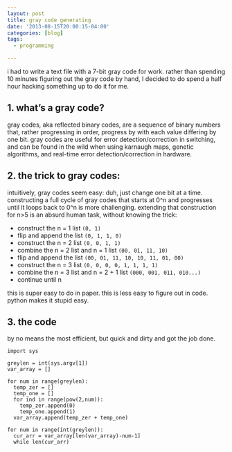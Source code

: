```yaml
---
layout: post
title: gray code generating
date: '2013-08-15T20:00:15-04:00'
categories: [blog]
tags:
  - programming

---
```

i had to write a text file with a 7-bit gray code for work. rather than spending 10 minutes figuring out the gray code by hand, I decided to do spend a half hour hacking something up to do it for me.

## 1. what’s a gray code?

gray codes, aka reflected binary codes, are a sequence of binary numbers that, rather progressing in order, progress by with each value differing by one bit. gray codes are useful for error detection/correction in switching, and can be found in the wild when using karnaugh maps, genetic algorithms, and real-time error detection/correction in hardware.

## 2. the trick to gray codes:

intuitively, gray codes seem easy: duh, just change one bit at a time. constructing a full cycle of gray codes that starts at 0^n and progresses until it loops back to 0^n is more challenging. extending that construction for n>5 is an absurd human task, without knowing the trick:

+ construct the n = 1 list `(0, 1)`
+ flip and append the list `(0, 1, 1, 0)`
+ construct the n = 2 list `(0, 0, 1, 1)`
+ combine the n = 2 list and n = 1 list `(00, 01, 11, 10)`
+ flip and append the list `(00, 01, 11, 10, 10, 11, 01, 00)`
+ construct the n = 3 list `(0, 0, 0, 0, 1, 1, 1, 1)`
+ combine the n = 3 list and n = 2 + 1 list `(000, 001, 011, 010...)`
+ continue until n


this is super easy to do in paper. this is less easy to figure out in code. python makes it stupid easy.

## 3. the code

by no means the most efficient, but quick and dirty and got the job done.

	import sys

	greylen = int(sys.argv[1])
	var_array = []

	for num in range(greylen):
	  temp_zer = []
	  temp_one = []
	  for ind in range(pow(2,num)):
	    temp_zer.append(0)
	    temp_one.append(1)
	  var_array.append(temp_zer + temp_one)

	for num in range(int(greylen)):
	  cur_arr = var_array[len(var_array)-num-1]
	  while len(cur_arr)
